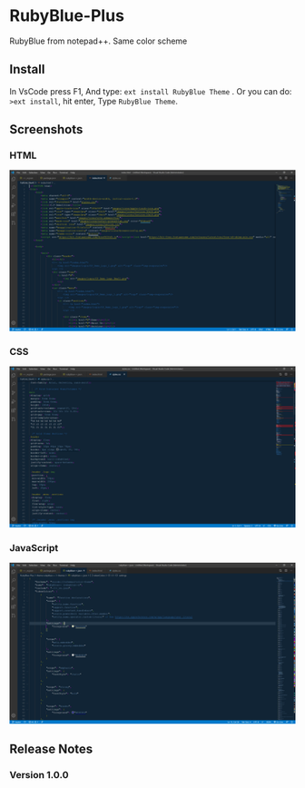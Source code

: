 # RubyBlue-Plus
RubyBlue from notepad++. Same color scheme


## Install

In VsCode press F1, And type: `ext install RubyBlue Theme` . Or you can do: `>ext install`, hit enter, Type `RubyBlue Theme`.

## Screenshots

### HTML
![html screenshot](theme-rubyblue%2B%2B/images/Preview_1.png)

### CSS
![css screenshot](theme-rubyblue%2B%2B/images/Preview_2.PNG)

### JavaScript
![javascript screenshot](theme-rubyblue%2B%2B/images/Preview_3.PNG)


## Release Notes

### Version 1.0.0



<!-- ![](https://github.com/Moderncolin/RubyBlue-Plus/blob/master/theme-rubyblue%2B%2B/images/Preview_1.png)

![](https://github.com/Moderncolin/RubyBlue-Plus/blob/master/theme-rubyblue%2B%2B/images/Preview_2.png)

![](https://github.com/Moderncolin/RubyBlue-Plus/blob/master/theme-rubyblue%2B%2B/images/Preview_3.png) -->
